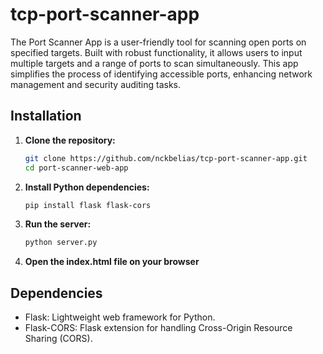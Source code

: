 # tcp-port-scanner-app
The Port Scanner App is a user-friendly tool for scanning open ports on specified targets. Built with robust functionality, it allows users to input multiple targets and a range of ports to scan simultaneously. This app simplifies the process of identifying accessible ports, enhancing network management and security auditing tasks.

## Installation

1. **Clone the repository:**

   ```bash
   git clone https://github.com/nckbelias/tcp-port-scanner-app.git
   cd port-scanner-web-app

2. **Install Python dependencies:**
   
   ```bash
   pip install flask flask-cors

3. **Run the server:**

   ```bash
   python server.py

4. **Open the index.html file on your browser**

## Dependencies
- Flask: Lightweight web framework for Python.
- Flask-CORS: Flask extension for handling Cross-Origin Resource Sharing (CORS).
